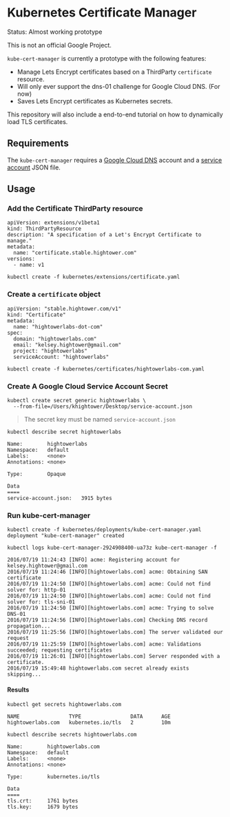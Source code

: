 # Kubernetes Certificate Manager

Status: Almost working prototype

This is not an official Google Project.

`kube-cert-manager` is currently a prototype with the following features:

* Manage Lets Encrypt certificates based on a ThirdParty `certificate` resource.
* Will only ever support the dns-01 challenge for Google Cloud DNS. (For now)
* Saves Lets Encrypt certificates as Kubernetes secrets.

This repository will also include a end-to-end tutorial on how to dynamically load TLS certificates.

## Requirements

The `kube-cert-manager` requires a [Google Cloud DNS](https://cloud.google.com/dns) account and a [service account](https://cloud.google.com/storage/docs/authentication#service_accounts) JSON file.

## Usage

### Add the Certificate ThirdParty resource

```
apiVersion: extensions/v1beta1
kind: ThirdPartyResource
description: "A specification of a Let's Encrypt Certificate to manage."
metadata:
  name: "certificate.stable.hightower.com"
versions:
  - name: v1
```

```
kubectl create -f kubernetes/extensions/certificate.yaml 
```

### Create a `certificate` object

```
apiVersion: "stable.hightower.com/v1"
kind: "Certificate"
metadata:
  name: "hightowerlabs-dot-com"
spec:
  domain: "hightowerlabs.com"
  email: "kelsey.hightower@gmail.com"
  project: "hightowerlabs"
  serviceAccount: "hightowerlabs"
```

```
kubectl create -f kubernetes/certificates/hightowerlabs-com.yaml
```

### Create A Google Cloud Service Account Secret

```
kubectl create secret generic hightowerlabs \
  --from-file=/Users/khightower/Desktop/service-account.json
```

> The secret key must be named `service-account.json`

```
kubectl describe secret hightowerlabs
```
```
Name:        hightowerlabs
Namespace:   default
Labels:      <none>
Annotations: <none>

Type:        Opaque

Data
====
service-account.json:   3915 bytes
```

### Run kube-cert-manager

```
kubectl create -f kubernetes/deployments/kube-cert-manager.yaml 
deployment "kube-cert-manager" created
```

```
kubectl logs kube-cert-manager-2924908400-ua73z kube-cert-manager -f
```

```
2016/07/19 11:24:43 [INFO] acme: Registering account for kelsey.hightower@gmail.com
2016/07/19 11:24:46 [INFO][hightowerlabs.com] acme: Obtaining SAN certificate
2016/07/19 11:24:50 [INFO][hightowerlabs.com] acme: Could not find solver for: http-01
2016/07/19 11:24:50 [INFO][hightowerlabs.com] acme: Could not find solver for: tls-sni-01
2016/07/19 11:24:50 [INFO][hightowerlabs.com] acme: Trying to solve DNS-01
2016/07/19 11:24:56 [INFO][hightowerlabs.com] Checking DNS record propagation...
2016/07/19 11:25:56 [INFO][hightowerlabs.com] The server validated our request
2016/07/19 11:25:59 [INFO][hightowerlabs.com] acme: Validations succeeded; requesting certificates
2016/07/19 11:26:01 [INFO][hightowerlabs.com] Server responded with a certificate.
2016/07/19 15:49:48 hightowerlabs.com secret already exists skipping...
```

#### Results

```
kubectl get secrets hightowerlabs.com
```
```
NAME                TYPE                DATA      AGE
hightowerlabs.com   kubernetes.io/tls   2         10m
```

```
kubectl describe secrets hightowerlabs.com
```
```
Name:        hightowerlabs.com
Namespace:   default
Labels:      <none>
Annotations: <none>

Type:        kubernetes.io/tls

Data
====
tls.crt:     1761 bytes
tls.key:     1679 bytes
```
